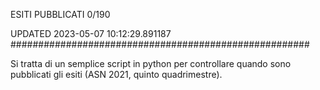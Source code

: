 ESITI PUBBLICATI 0/190 

UPDATED 2023-05-07 10:12:29.891187
######################################################

Si tratta di un semplice script in python per controllare quando sono pubblicati gli esiti (ASN 2021, quinto quadrimestre).

